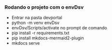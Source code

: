 ### Rodando o projeto com o envDsv
- Entrar na pasta devportal
- python -m venv envDsv
- envDsv/Scripts/activate no prompt de comando
- pip install -r requirements.txt
- pip install mkdocs-mermaid2-plugin
- mkdocs serve
